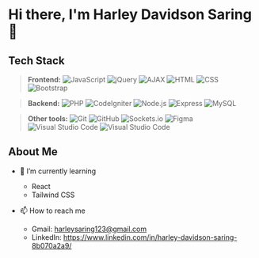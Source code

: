 # Hi there, I'm Harley Davidson Saring 👋

  ## Tech Stack
  >**Frontend:**
    ![JavaScript](https://img.shields.io/badge/-JavaScript-05122A?style=flat&logo=javascript)
    ![jQuery](https://img.shields.io/badge/-jQuery-0769AD?style=flat&logo=jquery)
    ![AJAX](https://img.shields.io/badge/-AJAX-005A9C?style=flat&logo=ajax)
    ![HTML](https://img.shields.io/badge/-HTML-05122A?style=flat&logo=HTML5)
    ![CSS](https://img.shields.io/badge/-CSS-05122A?style=flat&logo=CSS3&logoColor=1572B6)
    ![Bootstrap](https://img.shields.io/badge/-Bootstrap-05122A?style=flat&logo=bootstrap&logoColor=563D7C)
   
  >**Backend:**
    ![PHP](https://img.shields.io/badge/-PHP-05122A?style=flat&logo=php&logoColor=777BB4)
    ![CodeIgniter](https://img.shields.io/badge/-CodeIgniter-05122A?style=flat&logo=codeigniter&logoColor=EF4223)
    ![Node.js](https://img.shields.io/badge/-Node.js-05122A?style=flat&logo=node.js)
    ![Express](https://img.shields.io/badge/-Express-05122A?style=flat&logo=express)
    ![MySQL](https://img.shields.io/badge/-MySQL-05122A?style=flat&logo=mysql&logoColor=4479A1)
    
  >**Other tools:**
    ![Git](https://img.shields.io/badge/-Git-05122A?style=flat&logo=git)
    ![GitHub](https://img.shields.io/badge/-GitHub-05122A?style=flat&logo=github)
    ![Sockets.io](https://img.shields.io/badge/-Socket.io-05122A?style=flat&logo=socket.io&logoColor=010101)
    ![Figma](https://img.shields.io/badge/-Figma-F24E1E?style=flat&logo=figma)
    ![Visual Studio Code](https://img.shields.io/badge/-VS%20Code-007ACC?style=flat&logo=visual-studio-code)
    ![Visual Studio Code](https://img.shields.io/badge/-Visual%20Studio%20Code-05122A?style=flat&logo=visual-studio-code&logoColor=007ACC)

  ## About Me
  - 🌱 I’m currently learning
    - React
    - Tailwind CSS
  
  - 📫 How to reach me
    - Gmail: harleysaring123@gmail.com
    - LinkedIn: https://www.linkedin.com/in/harley-davidson-saring-8b070a2a9/
